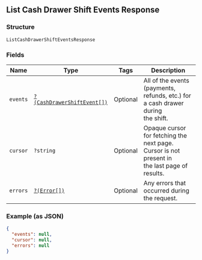## List Cash Drawer Shift Events Response

### Structure

`ListCashDrawerShiftEventsResponse`

### Fields

| Name | Type | Tags | Description |
|  --- | --- | --- | --- |
| `events` | [`?(CashDrawerShiftEvent[])`](/doc/models/cash-drawer-shift-event.md) | Optional | All of the events (payments, refunds, etc.) for a cash drawer during<br>the shift. |
| `cursor` | `?string` | Optional | Opaque cursor for fetching the next page. Cursor is not present in<br>the last page of results. |
| `errors` | [`?(Error[])`](/doc/models/error.md) | Optional | Any errors that occurred during the request. |

### Example (as JSON)

```json
{
  "events": null,
  "cursor": null,
  "errors": null
}
```

